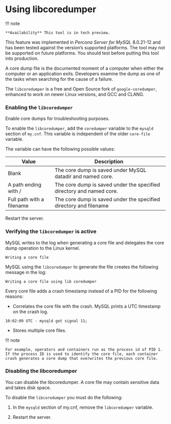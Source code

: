 <!-- libcoredumper: -->
# Using libcoredumper

!!! note

    **Availability** This tool is in tech preview.

This feature was implemented in *Percona Server for MySQL* 8.0.21-12 and has been tested
against the version’s supported platforms. The tool may not be supported on future platforms. You should test before putting this tool into production.

A core dump file is the documented moment of a computer when either the computer or an application exits. Developers examine the dump as one of the tasks when searching for the cause of a failure.

The `libcoredumper` is a free and Open Source fork of `google-coredumper`,
enhanced to work on newer Linux versions, and GCC and CLANG.

### Enabling the `libcoredumper`

Enable core dumps for troubleshooting purposes.

To enable the `libcoredumper`, add the `coredumper` variable to the
`mysqld` section of `my.cnf`. This variable is independent of the
older `core-file` variable.

The variable can have the following possible values:

| Value                     | Description                                                          |
|---------------------------|----------------------------------------------------------------------|
| Blank                     | The core dump is saved under MySQL datadir and named core.           |
| A path ending with /      | The core dump is saved under the specified directory and named core. |
| Full path with a filename | The core dump is saved under the specified directory and filename    |

Restart the server.

### Verifying the `libcoredumper` is active

MySQL writes to the log when generating a core file and delegates the core
dump operation to the Linux kernel. 

```{.text .no-copy}
Writing a core file
```

MySQL using the `libcoredumper` to generate the file creates the following
message in the log:

```{.text .no-copy}
Writing a core file using lib coredumper
```

Every core file adds a crash timestamp instead of a PID for the following
reasons:

* Correlates the core file with the crash. MySQL prints a UTC timestamp on the crash log.

```{.text .no-copy}
10:02:09 UTC - mysqld got signal 11;
```

* Stores multiple core files.

!!! note

    For example, operators and containers run as the process id of PID 1. If the process ID is used to identify the core file, each container crash generates a core dump that overwrites the previous core file.

### Disabling the libcoredumper

You can disable the libcoredumper. A core file may contain sensitive data and
takes disk space.

To disable the `libcoredumper` you must do the following:

1. In the `mysqld` section of my.cnf, remove the `libcoredumper` variable.

2. Restart the server.

